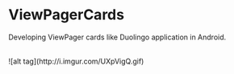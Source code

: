 # ViewPagerCards
Developing ViewPager cards like Duolingo application in Android.

<br/>
![alt tag](http://i.imgur.com/UXpVigQ.gif)
